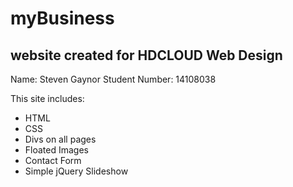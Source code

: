 myBusiness
==========
website created for HDCLOUD  Web Design
----------------------------
Name: Steven Gaynor
Student Number: 14108038

This site includes:
  - HTML
  - CSS
  - Divs on all pages
  - Floated Images
  - Contact Form
  - Simple jQuery Slideshow
